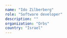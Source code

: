 ```yaml
---
name: "Ido Zilberberg"
role: "Software developer"
description: ""
organization: "Orbs"
country: "Israel"
---
```

